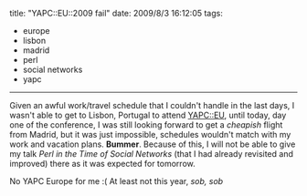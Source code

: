 title: "YAPC::EU::2009 fail"
date: 2009/8/3 16:12:05
tags:
- europe
- lisbon
- madrid
- perl
- social networks
- yapc
---
Given an awful work/travel schedule that I couldn't handle in the last days, I wasn't able to get to Lisbon, Portugal to attend <a href="http://yapceurope2009.org/ye2009/">YAPC::EU</a>, until today, day one of the conference, I was still looking forward to get a <em>cheapish</em> flight from Madrid, but it was just impossible, schedules wouldn't match with my work and vacation plans. <strong>Bummer</strong>. Because of this, I will not be able to give my talk <em>Perl in the Time of Social Networks</em> (that I had already revisited and improved) there as it was expected for tomorrow.

No YAPC Europe for me :( At least not this year, *sob, sob*